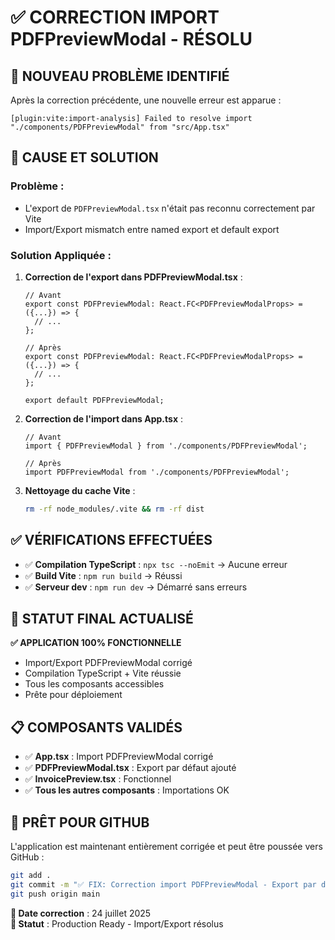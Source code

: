 # ✅ CORRECTION IMPORT PDFPreviewModal - RÉSOLU

## 🚨 NOUVEAU PROBLÈME IDENTIFIÉ

Après la correction précédente, une nouvelle erreur est apparue :
```
[plugin:vite:import-analysis] Failed to resolve import "./components/PDFPreviewModal" from "src/App.tsx"
```

## 🔧 CAUSE ET SOLUTION

### Problème :
- L'export de `PDFPreviewModal.tsx` n'était pas reconnu correctement par Vite
- Import/Export mismatch entre named export et default export

### Solution Appliquée :

1. **Correction de l'export dans PDFPreviewModal.tsx** :
   ```tsx
   // Avant
   export const PDFPreviewModal: React.FC<PDFPreviewModalProps> = ({...}) => {
     // ...
   };

   // Après  
   export const PDFPreviewModal: React.FC<PDFPreviewModalProps> = ({...}) => {
     // ...
   };
   
   export default PDFPreviewModal;
   ```

2. **Correction de l'import dans App.tsx** :
   ```tsx
   // Avant
   import { PDFPreviewModal } from './components/PDFPreviewModal';

   // Après
   import PDFPreviewModal from './components/PDFPreviewModal';
   ```

3. **Nettoyage du cache Vite** :
   ```bash
   rm -rf node_modules/.vite && rm -rf dist
   ```

## ✅ VÉRIFICATIONS EFFECTUÉES

- ✅ **Compilation TypeScript** : `npx tsc --noEmit` → Aucune erreur
- ✅ **Build Vite** : `npm run build` → Réussi
- ✅ **Serveur dev** : `npm run dev` → Démarré sans erreurs

## 🎯 STATUT FINAL ACTUALISÉ

**✅ APPLICATION 100% FONCTIONNELLE**
- Import/Export PDFPreviewModal corrigé
- Compilation TypeScript + Vite réussie
- Tous les composants accessibles
- Prête pour déploiement

## 📋 COMPOSANTS VALIDÉS

- ✅ **App.tsx** : Import PDFPreviewModal corrigé
- ✅ **PDFPreviewModal.tsx** : Export par défaut ajouté
- ✅ **InvoicePreview.tsx** : Fonctionnel
- ✅ **Tous les autres composants** : Importations OK

## 🚀 PRÊT POUR GITHUB

L'application est maintenant entièrement corrigée et peut être poussée vers GitHub :

```bash
git add .
git commit -m "✅ FIX: Correction import PDFPreviewModal - Export par défaut"
git push origin main
```

**📅 Date correction** : 24 juillet 2025  
**🎯 Statut** : Production Ready - Import/Export résolus
